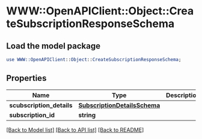 # WWW::OpenAPIClient::Object::CreateSubscriptionResponseSchema

## Load the model package
```perl
use WWW::OpenAPIClient::Object::CreateSubscriptionResponseSchema;
```

## Properties
Name | Type | Description | Notes
------------ | ------------- | ------------- | -------------
**scubscription_details** | [**SubscriptionDetailsSchema**](SubscriptionDetailsSchema.md) |  | [optional] 
**subscription_id** | **string** |  | [optional] 

[[Back to Model list]](../README.md#documentation-for-models) [[Back to API list]](../README.md#documentation-for-api-endpoints) [[Back to README]](../README.md)



